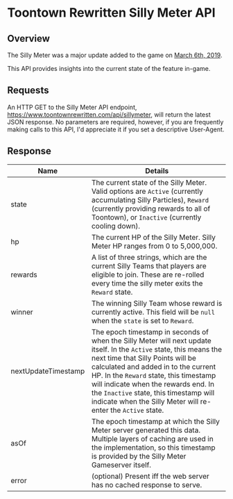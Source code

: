 # Toontown Rewritten Silly Meter API

## Overview
The Silly Meter was a major update added to the game on [March 6th, 2019](https://www.toontownrewritten.com/news/item/541/introducing-the-silly-meter).

This API provides insights into the current state of the feature in-game.

## Requests

An HTTP GET to the Silly Meter API endpoint, https://www.toontownrewritten.com/api/sillymeter, will return the latest JSON response. No parameters are required, however, if you are frequently making calls to this API, I'd appreciate it if you set a descriptive User-Agent.

## Response

| Name        | Details |
|-------------|---------|
| state       | The current state of the Silly Meter. Valid options are `Active` (currently accumulating Silly Particles), `Reward` (currently providing rewards to all of Toontown), or `Inactive` (currently cooling down).|
| hp          | The current HP of the Silly Meter. Silly Meter HP ranges from 0 to 5,000,000. |
| rewards     | A list of three strings, which are the current Silly Teams that players are eligible to join. These are re-rolled every time the silly meter exits the `Reward` state. |
| winner      | The winning Silly Team whose reward is currently active. This field will be `null` when the `state` is set to `Reward`. |
| nextUpdateTimestamp | The epoch timestamp in seconds of when the Silly Meter will next update itself. In the `Active` state, this means the next time that Silly Points will be calculated and added in to the current HP. In the `Reward` state, this timestamp will indicate when the rewards end. In the `Inactive` state, this timestamp will indicate when the Silly Meter will re-enter the `Active` state. |
| asOf | The epoch timestamp at which the Silly Meter server generated this data. Multiple layers of caching are used in the implementation, so this timestamp is provided by the Silly Meter Gameserver itself. |
| error | (optional) Present iff the web server has no cached response to serve. |
